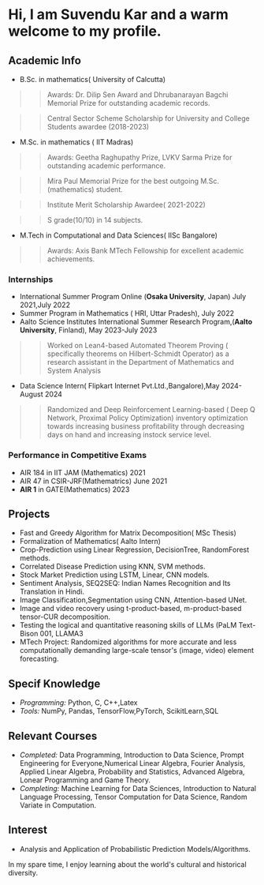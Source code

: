 # Hi, I am Suvendu Kar and a warm welcome to my profile.
## Academic Info
- B.Sc. in mathematics( University of Calcutta)
>> Awards: Dr. Dilip Sen Award and Dhrubanarayan Bagchi Memorial Prize for outstanding academic records.

>> Central Sector Scheme Scholarship for University and College Students awardee (2018-2023)
- M.Sc. in mathematics ( IIT Madras)
>>Awards: Geetha Raghupathy Prize, LVKV Sarma Prize for outstanding academic performance.

>>Mira Paul Memorial Prize for the best outgoing M.Sc. (mathematics) student.

>>Institute Merit Scholarship Awardee( 2021-2022)

>>S grade(10/10) in 14 subjects.
- M.Tech in Computational and Data Sciences( IISc Bangalore)
>> Awards: Axis Bank MTech Fellowship for excellent academic achievements.

### Internships
- International Summer Program Online (**Osaka University**, Japan) July 2021,July 2022
- Summer Program in Mathematics ( HRI, Uttar Pradesh), July 2022
- Aalto Science Institutes International Summer Research Program,(**Aalto University**, Finland), May 2023-July 2023
>> Worked on Lean4-based Automated Theorem Proving ( specifically theorems on Hilbert-Schmidt Operator) as a research assistant in the Department of Mathematics and System Analysis
- Data Science Intern( Flipkart Internet Pvt.Ltd.,Bangalore),May 2024-August 2024
>> Randomized and Deep Reinforcement Learning-based ( Deep Q Network, Proximal Policy Optimization) inventory optimization towards increasing business profitability through decreasing days on hand and increasing instock service level.
### Performance in Competitive Exams
- AIR 184 in IIT JAM (Mathematics) 2021
- AIR 47 in CSIR-JRF(Mathematrics) June 2021
- **AIR 1** in GATE(Mathematics) 2023
## Projects
- Fast and Greedy Algorithm for Matrix Decomposition( MSc Thesis)
- Formalization of Mathematics( Aalto Intern)
- Crop-Prediction using Linear Regression, DecisionTree, RandomForest methods.
- Correlated Disease Prediction using KNN, SVM methods.
- Stock Market Prediction using LSTM, Linear, CNN models.
- Sentiment Analysis, SEQ2SEQ: Indian Names Recognition and Its Translation in Hindi.
- Image Classification,Segmentation using CNN, Attention-based UNet.
- Image and video recovery using t-product-based, m-product-based tensor-CUR decomposition.
- Testing the logical and quantitative reasoning skills of LLMs (PaLM Text-Bison 001, LLAMA3 
- MTech Project: Randomized algorithms for more accurate and less computationally demanding large-scale tensor's (image, video) element forecasting.
## Specif Knowledge
- *Programming:* Python, C, C++,Latex
- *Tools:* NumPy, Pandas, TensorFlow,PyTorch, ScikitLearn,SQL
## Relevant Courses
- *Completed:* Data Programming, Introduction to Data Science, Prompt Engineering for Everyone,Numerical Linear Algebra,  Fourier Analysis, Applied Linear Algebra, Probability and Statistics, Advanced Algebra, Lonear Programming and Game Theory. 
- *Completing:* Machine Learning for Data Sciences, Introduction to Natural Language Processing, Tensor Computation for Data Science, Random Variate in Computation.
## Interest
- Analysis and Application of Probabilistic Prediction Models/Algorithms.

  
In my spare time, I enjoy learning about the world's cultural and historical diversity.

